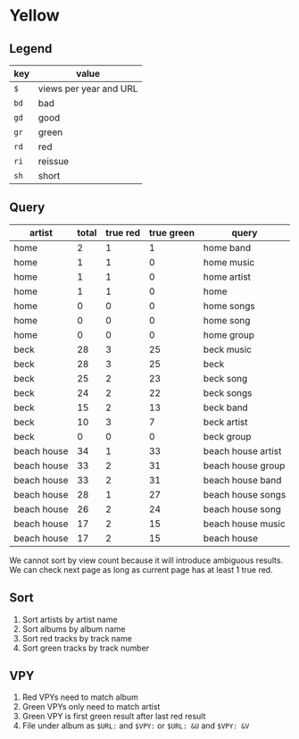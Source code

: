 Yellow
======

Legend
------

key  | value
-----|------
`$`  | views per year and URL
`bd` | bad
`gd` | good
`gr` | green
`rd` | red
`ri` | reissue
`sh` | short

Query
-----

artist      | total | true red | true green | query
------------|-------|----------|------------|------------------
home        | 2     | 1        | 1          | home band
home        | 1     | 1        | 0          | home music
home        | 1     | 1        | 0          | home artist
home        | 1     | 1        | 0          | home
home        | 0     | 0        | 0          | home songs
home        | 0     | 0        | 0          | home song
home        | 0     | 0        | 0          | home group
beck        | 28    | 3        | 25         | beck music
beck        | 28    | 3        | 25         | beck
beck        | 25    | 2        | 23         | beck song
beck        | 24    | 2        | 22         | beck songs
beck        | 15    | 2        | 13         | beck band
beck        | 10    | 3        | 7          | beck artist
beck        | 0     | 0        | 0          | beck group
beach house | 34    | 1        | 33         | beach house artist
beach house | 33    | 2        | 31         | beach house group
beach house | 33    | 2        | 31         | beach house band
beach house | 28    | 1        | 27         | beach house songs
beach house | 26    | 2        | 24         | beach house song
beach house | 17    | 2        | 15         | beach house music
beach house | 17    | 2        | 15         | beach house

We cannot sort by view count because it will introduce ambiguous results. We
can check next page as long as current page has at least 1 true red.

Sort
-----

1. Sort artists by artist name
2. Sort albums by album name
3. Sort red tracks by track name
4. Sort green tracks by track number

VPY
-----

1. Red VPYs need to match album
2. Green VPYs only need to match artist
3. Green VPY is first green result after last red result
4. File under album as `$URL:` and `$VPY:` or `$URL: &U` and `$VPY: &V`
